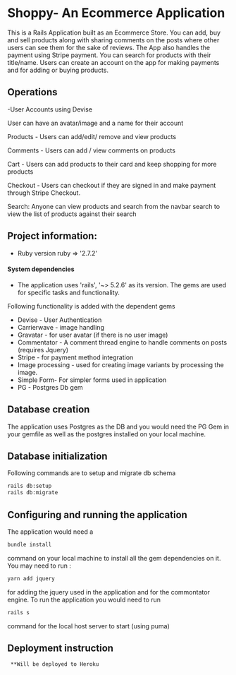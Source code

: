 # Shoppy- An Ecommerce Application

This is a Rails Application built as an Ecommerce Store. You can add, buy and sell products along with sharing comments on the posts where other users can see them for the sake of reviews. The App also handles the payment using Stripe payment. You can search for products with their title/name. Users can create an account on the app for making payments and for adding or buying products.

## Operations

-User Accounts using Devise 

User can have an avatar/image and a name for their account

Products - Users can add/edit/ remove and view products

Comments  - Users can add / view comments on products

Cart - Users can add products to their card and keep shopping for more products

Checkout - Users can checkout if they are signed in and make payment through Stripe Checkout.

Search: Anyone can view products and search from the navbar search to view the list of products against their search




## Project information:
* Ruby version ruby => '2.7.2'
#### System dependencies
* The application uses 'rails', '~> 5.2.6' as its version. The gems are used for specific tasks and functionality.

Following functionality is added with the dependent gems
* Devise - User Authentication
* Carrierwave - image handling
* Gravatar - for user avatar (if there is no user image)
* Commentator - A comment thread engine to handle comments on posts (requires Jquery)
* Stripe - for payment method integration
* Image processing - used for creating image variants by processing the image. 
* Simple Form- For simpler forms used in application
* PG - Postgres Db gem

## Database creation
The application uses Postgres as the DB and you would need the PG Gem in your gemfile as well as the postgres installed on your local machine.
## Database initialization
Following commands are to setup and migrate db schema
```bash	
rails db:setup
rails db:migrate
```

##  Configuring and running the application
The application would need a 
```bash 
bundle install
 ```
 command on your local machine to install all the gem dependencies on it. You may need to run : 
```bash
yarn add jquery 
```
for adding the jquery used in the application and for the commontator engine.
To run the application you would need to run 
``` bash 
rails s
```
 command for the local host server to start (using puma)

## Deployment instruction
	 **Will be deployed to Heroku
